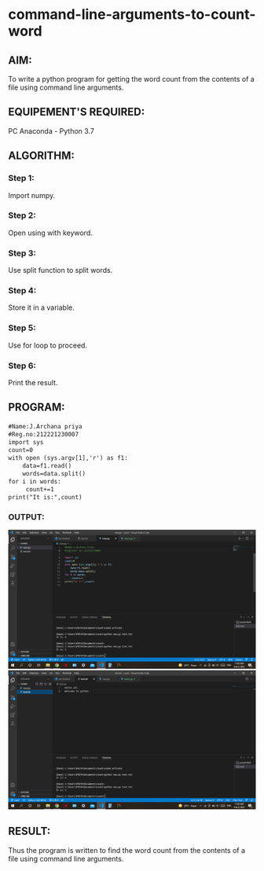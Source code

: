 # command-line-arguments-to-count-word
## AIM:
To write a python program for getting the word count from the contents of a file using command line arguments.
## EQUIPEMENT'S REQUIRED: 
PC
Anaconda - Python 3.7
## ALGORITHM: 
### Step 1:
Import numpy.
### Step 2: 
Open using with keyword.
 ### Step 3: 
 Use split function to split words.
### Step 4:  
Store it in a variable.
### Step 5: 
Use for loop to proceed.
### Step 6: 
Print the result.

## PROGRAM:
```
#Name:J.Archana priya
#Reg.no:212221230007
import sys
count=0
with open (sys.argv[1],'r') as f1:
    data=f1.read()
    words=data.split()
for i in words:
     count+=1
print("It is:",count)
```

### OUTPUT:
![result](./result.png)
![textfile](./textfile.png)


## RESULT:
Thus the program is written to find the word count from the contents of a file using command line arguments.
